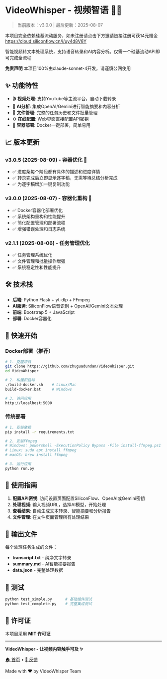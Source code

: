 # VideoWhisper - 视频智语 🎥✨

> 当前版本：v3.0.0 | 最后更新：2025-08-07

本项目完全依赖硅基流动服务，如未注册请点击下方邀请链接注册可获14元赠金
https://cloud.siliconflow.cn/i/uy4d8V8Y

智能视频转文本处理系统，支持语音转录和AI内容分析。仅需一个硅基流动API即可完成全流程


**免责声明**
本项目100%由claude-sonnet-4开发，请谨慎公网使用

## ✨ 功能特性

- 🎬 **视频处理**: 支持YouTube等主流平台，自动下载转录
- 🤖 **AI分析**: 集成OpenAI/Gemini进行智能摘要和内容分析  
- 📁 **文件管理**: 完整的任务历史和文件批量管理
- ⚙️ **在线配置**: Web界面直接配置API密钥
- 🐳 **容器部署**: Docker一键部署，简单易用

## 📈 版本更新
### v3.0.5 (2025-08-09) - 容器优化 🚀
- ✅ 进度条每个阶段都有具体的描述和进度详情
- ✅ 转录完成后立即显示逐字稿，无需等待总结分析完成
- ✅ 为逐字稿增加一键复制功能

### v3.0.0 (2025-08-07) - 容器化重构 🚀
- ✅ Docker容器化部署优化
- ✅ 系统架构重构和性能提升
- ✅ 简化配置管理和部署流程
- ✅ 增强错误处理和日志系统

### v2.1.1 (2025-08-06) - 任务管理优化
- ✅ 任务管理系统优化
- ✅ 文件管理和批量操作增强
- ✅ 系统稳定性和性能提升

## 🛠️ 技术栈

- **后端**: Python Flask + yt-dlp + FFmpeg
- **AI服务**: SiliconFlow语音识别 + OpenAI/Gemini文本处理
- **前端**: Bootstrap 5 + JavaScript
- **部署**: Docker容器化

## 🚀 快速开始

### Docker部署（推荐）

```bash
# 1. 克隆项目
git clone https://github.com/zhuguadundan/VideoWhisper.git
cd VideoWhisper

# 2. 构建和启动
./build-docker.sh    # Linux/Mac
build-docker.bat     # Windows

# 3. 访问应用
http://localhost:5000
```

### 传统部署

```bash
# 1. 安装依赖
pip install -r requirements.txt

# 2. 安装FFmpeg
# Windows: powershell -ExecutionPolicy Bypass -File install-ffmpeg.ps1
# Linux: sudo apt install ffmpeg
# macOS: brew install ffmpeg

# 3. 运行应用
python run.py
```

## 📖 使用指南

1. **配置API密钥**: 访问设置页面配置SiliconFlow、OpenAI或Gemini密钥
2. **处理视频**: 输入视频URL，选择AI模型，开始处理
3. **查看结果**: 自动生成文本转录、智能摘要和分析报告
4. **文件管理**: 在文件页面管理所有处理结果

## 📁 输出文件

每个处理任务生成的文件：

- **transcript.txt** - 纯净文字转录
- **summary.md** - AI智能摘要报告  
- **data.json** - 完整处理数据

## 🧪 测试

```bash
python test_simple.py      # 基础组件测试
python test_complete.py    # 完整集成测试
```

## 📄 许可证

本项目采用 **MIT 许可证**

---

**VideoWhisper - 让视频内容触手可及 ✨**

[🏠 首页](https://github.com/zhuguadundan/VideoWhisper) • [🐛 反馈](https://github.com/zhuguadundan/VideoWhisper/issues)

Made with ❤️ by VideoWhisper Team